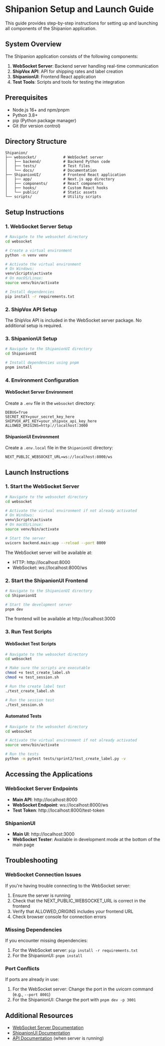# Shipanion Setup and Launch Guide

This guide provides step-by-step instructions for setting up and launching all components of the Shipanion application.

## System Overview

The Shipanion application consists of the following components:

1. **WebSocket Server**: Backend server handling real-time communication
2. **ShipVox API**: API for shipping rates and label creation
3. **ShipanionUI**: Frontend React application
4. **Test Tools**: Scripts and tools for testing the integration

## Prerequisites

- Node.js 16+ and npm/pnpm
- Python 3.8+
- pip (Python package manager)
- Git (for version control)

## Directory Structure

```
Shipanion/
├── websocket/            # WebSocket server
│   ├── backend/          # Backend Python code
│   ├── tests/            # Test files
│   └── docs/             # Documentation
├── ShipanionUI/          # Frontend React application
│   ├── app/              # Next.js app directory
│   ├── components/       # React components
│   ├── hooks/            # Custom React hooks
│   └── public/           # Static assets
└── scripts/              # Utility scripts
```

## Setup Instructions

### 1. WebSocket Server Setup

```bash
# Navigate to the websocket directory
cd websocket

# Create a virtual environment
python -m venv venv

# Activate the virtual environment
# On Windows:
venv\Scripts\activate
# On macOS/Linux:
source venv/bin/activate

# Install dependencies
pip install -r requirements.txt
```

### 2. ShipVox API Setup

The ShipVox API is included in the WebSocket server package. No additional setup is required.

### 3. ShipanionUI Setup

```bash
# Navigate to the ShipanionUI directory
cd ShipanionUI

# Install dependencies using pnpm
pnpm install
```

### 4. Environment Configuration

#### WebSocket Server Environment

Create a `.env` file in the `websocket` directory:

```
DEBUG=True
SECRET_KEY=your_secret_key_here
SHIPVOX_API_KEY=your_shipvox_api_key_here
ALLOWED_ORIGINS=http://localhost:3000
```

#### ShipanionUI Environment

Create a `.env.local` file in the `ShipanionUI` directory:

```
NEXT_PUBLIC_WEBSOCKET_URL=ws://localhost:8000/ws
```

## Launch Instructions

### 1. Start the WebSocket Server

```bash
# Navigate to the websocket directory
cd websocket

# Activate the virtual environment if not already activated
# On Windows:
venv\Scripts\activate
# On macOS/Linux:
source venv/bin/activate

# Start the server
uvicorn backend.main:app --reload --port 8000
```

The WebSocket server will be available at:
- HTTP: http://localhost:8000
- WebSocket: ws://localhost:8000/ws

### 2. Start the ShipanionUI Frontend

```bash
# Navigate to the ShipanionUI directory
cd ShipanionUI

# Start the development server
pnpm dev
```

The frontend will be available at http://localhost:3000

### 3. Run Test Scripts

#### WebSocket Test Scripts

```bash
# Navigate to the websocket directory
cd websocket

# Make sure the scripts are executable
chmod +x test_create_label.sh
chmod +x test_session.sh

# Run the create label test
./test_create_label.sh

# Run the session test
./test_session.sh
```

#### Automated Tests

```bash
# Navigate to the websocket directory
cd websocket

# Activate the virtual environment if not already activated
source venv/bin/activate

# Run the tests
python -m pytest tests/sprint2/test_create_label.py -v
```

## Accessing the Applications

### WebSocket Server Endpoints

- **Main API**: http://localhost:8000
- **WebSocket Endpoint**: ws://localhost:8000/ws
- **Test Token**: http://localhost:8000/test-token

### ShipanionUI

- **Main UI**: http://localhost:3000
- **WebSocket Tester**: Available in development mode at the bottom of the main page

## Troubleshooting

### WebSocket Connection Issues

If you're having trouble connecting to the WebSocket server:

1. Ensure the server is running
2. Check that the NEXT_PUBLIC_WEBSOCKET_URL is correct in the frontend
3. Verify that ALLOWED_ORIGINS includes your frontend URL
4. Check browser console for connection errors

### Missing Dependencies

If you encounter missing dependencies:

1. For the WebSocket server: `pip install -r requirements.txt`
2. For the ShipanionUI: `pnpm install`

### Port Conflicts

If ports are already in use:

1. For the WebSocket server: Change the port in the uvicorn command (e.g., `--port 8001`)
2. For the ShipanionUI: Change the port with `pnpm dev -p 3001`

## Additional Resources

- [WebSocket Server Documentation](websocket/README.md)
- [ShipanionUI Documentation](ShipanionUI/README.md)
- [API Documentation](http://localhost:8000/docs) (when server is running)
